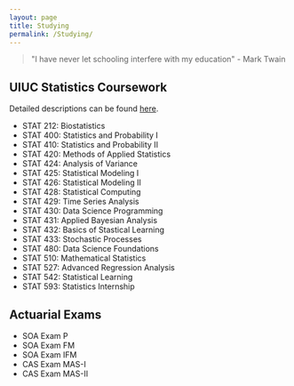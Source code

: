 ```yaml
---
layout: page
title: Studying
permalink: /Studying/
---
```


> "I have never let schooling interfere with my education" - Mark Twain

## UIUC Statistics Coursework

Detailed descriptions can be found [here](https://stat.illinois.edu/academics/course-catalog).

- STAT 212: Biostatistics
- STAT 400: Statistics and Probability I
- STAT 410: Statistics and Probability II
- STAT 420: Methods of Applied Statistics
- STAT 424: Analysis of Variance
- STAT 425: Statistical Modeling I
- STAT 426: Statistical Modeling II
- STAT 428: Statistical Computing
- STAT 429: Time Series Analysis
- STAT 430: Data Science Programming
- STAT 431: Applied Bayesian Analysis
- STAT 432: Basics of Stastical Learning
- STAT 433: Stochastic Processes
- STAT 480: Data Science Foundations
- STAT 510: Mathematical Statistics
- STAT 527: Advanced Regression Analysis
- STAT 542: Statistical Learning
- STAT 593: Statistics Internship

## Actuarial Exams

- SOA Exam P
- SOA Exam FM
- SOA Exam IFM
- CAS Exam MAS-I
- CAS Exam MAS-II
